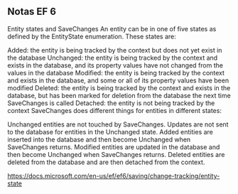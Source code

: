 ## Notas EF 6

Entity states and SaveChanges
An entity can be in one of five states as defined by the EntityState enumeration. These states are:

Added: the entity is being tracked by the context but does not yet exist in the database
Unchanged: the entity is being tracked by the context and exists in the database, and its property values have not changed from the values in the database
Modified: the entity is being tracked by the context and exists in the database, and some or all of its property values have been modified
Deleted: the entity is being tracked by the context and exists in the database, but has been marked for deletion from the database the next time SaveChanges is called
Detached: the entity is not being tracked by the context
SaveChanges does different things for entities in different states:

Unchanged entities are not touched by SaveChanges. Updates are not sent to the database for entities in the Unchanged state.
Added entities are inserted into the database and then become Unchanged when SaveChanges returns.
Modified entities are updated in the database and then become Unchanged when SaveChanges returns.
Deleted entities are deleted from the database and are then detached from the context.

https://docs.microsoft.com/en-us/ef/ef6/saving/change-tracking/entity-state